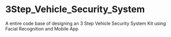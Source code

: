 # 3Step_Vehicle_Security_System
A entire code base of designing an 3 Step Vehicle Security System Kit using Facial Recognition and Mobile App
